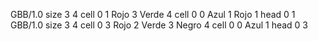 <gs-board without-header> GBB/1.0
size 3 4
cell 0 1 Rojo 3 Verde 4 
cell 0 0 Azul 1 Rojo 1 
head 0 1
 </gs-board>
<gs-board without-header> GBB/1.0
size 3 4
cell 0 3 Rojo 2 Verde 3 Negro 4 
cell 0 0 Azul 1 
head 0 3 </gs-board>